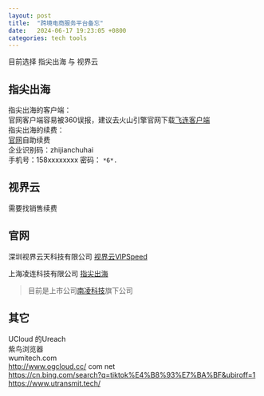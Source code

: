 ```yaml
---
layout: post
title:  "跨境电商服务平台备忘"
date:   2024-06-17 19:23:05 +0800
categories: tech tools
---  
```


目前选择 指尖出海 与 视界云  

## 指尖出海  
指尖出海的客户端：  
官网客户端容易被360误报，建议去火山引擎官网下载[飞连客户端](https://www.volcengine.com/product/feilian/download)  
指尖出海的续费：   
[官网](https://www.zhijianchuhai.com/)自助续费  
企业识别码：zhijianchuhai  
手机号：158xxxxxxxx
密码： `*6*.`

## 视界云
需要找销售续费  


## 官网

深圳视界云天科技有限公司  [视界云VIPSpeed](https://www.vdnlink.cn)  

上海凌连科技有限公司 [指尖出海](https://www.zhijianchuhai.com/)
>目前是上市公司[南凌科技](https://www.nova.net.cn/)旗下公司  

## 其它
UCloud 的Ureach  
紫鸟浏览器  
wumitech.com  
http://www.ogcloud.cc/  com net  
https://cn.bing.com/search?q=tiktok%E4%B8%93%E7%BA%BF&ubiroff=1  
https://www.utransmit.tech/  

